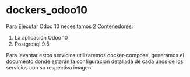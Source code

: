 # dockers_odoo10

Para Ejecutar Odoo 10 necesitamos 2 Contenedores:
1) La aplicación Odoo 10
2) Postgresql 9.5

Para levantar estos servicios utilizaremos docker-compose, generamos el documento donde estarán la configuracion detallada de cada unos de los servicios con su respectiva imagen.



